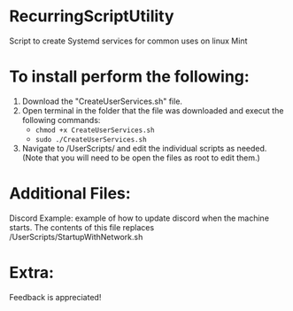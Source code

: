 # RecurringScriptUtility
Script to create Systemd services for common uses on linux Mint

# To install perform the following:
1. Download the "CreateUserServices.sh" file.
2. Open terminal in the folder that the file was downloaded and execut the following commands:
   - `chmod +x CreateUserServices.sh`
   - `sudo ./CreateUserServices.sh`
3. Navigate to /UserScripts/ and edit the individual scripts as needed. (Note that you will need to be open the files as root to edit them.)  

# Additional Files:
  Discord Example: example of how to update discord when the machine starts. The contents of this file replaces /UserScripts/StartupWithNetwork.sh 

# Extra:
  Feedback is appreciated!
